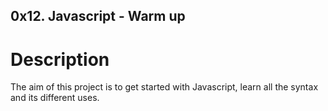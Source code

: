 ## 0x12. Javascript - Warm up

# Description
The aim of this project is to get started with Javascript, learn all the syntax and its different uses.

